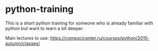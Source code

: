 # python-training

This is a short python training for someone who is already familiar with python but want to learn a bit deeper. 

Main lectures to use: https://compscicenter.ru/courses/python/2015-autumn/classes/
